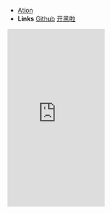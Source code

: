 - [Ation](/)
- **Links**
[Github](https://github.com/AtionMC)
[开黑啦](https://kaihei.co/zGjFiN)
<iframe src="https://kaiheila.cn/widget?id=5744734628266984&theme=dark" width="220" height="400" allowtransparency="true" frameborder="0"></iframe>
